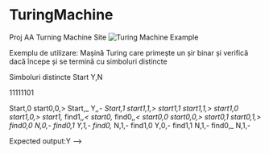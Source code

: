 # TuringMachine
Proj AA Turning Machine Site
![Turing Machine Example](https://i.ibb.co/RTTLdm0z/image-2025-03-22-222925667.png)



Exemplu de utilizare:
Mașină Turing care primește un șir binar și verifică dacă începe și se termină cu simboluri distincte

Simboluri distincte
Start
Y,N

11111101

Start,0
start0,0,>
Start,_
Y,_,-
Start,1
start1,1,>
start1,1
start1,1,>
start1,0
start1,0,>
start1,_
find1,_,<
start0,_
find0,_,<
start0,0
start0,0,>
start0,1
start0,1,>
find0,0
N,0,-
find0,1
Y,1,-
find0,_
N,1,-
find1,0
Y,0,-
find1,1
N,1,-
find0,_
N,1,-

Expected output:Y -->
